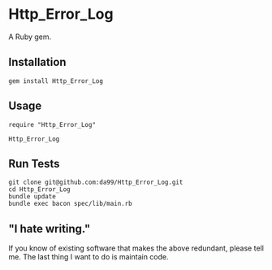 
Http\_Error\_Log
================

A Ruby gem.

Installation
------------

    gem install Http_Error_Log

Usage
------

    require "Http_Error_Log"
    
    Http_Error_Log


Run Tests
---------

    git clone git@github.com:da99/Http_Error_Log.git
    cd Http_Error_Log
    bundle update
    bundle exec bacon spec/lib/main.rb

"I hate writing."
-----------------------------

If you know of existing software that makes the above redundant,
please tell me. The last thing I want to do is maintain code.


